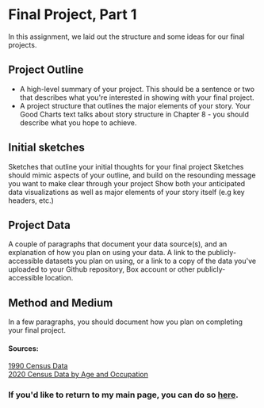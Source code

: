 # Final Project, Part 1
In this assignment, we laid out the structure and some ideas for our final projects.

## Project Outline
- A high-level summary of your project.  This should be a sentence or two that describes what you're interested in showing with your final project.
- A project structure that outlines the major elements of your story.  Your Good Charts text talks about story structure in Chapter 8 - you should describe what you hope to achieve.  

## Initial sketches
Sketches that outline your initial thoughts for your final project
Sketches should mimic aspects of your outline, and build on the resounding message you want to make clear through your project
Show both your anticipated data visualizations as well as major elements of your story itself (e.g key headers, etc.)

## Project Data
A couple of paragraphs that document your data source(s), and an explanation of how you plan on using your data. 
A link to the publicly-accessible datasets you plan on using, or a link to a copy of the data you've uploaded to your Github repository, Box account or other publicly-accessible location.

## Method and Medium
In a few paragraphs, you should document how you plan on completing your final project. 





#### Sources:
[1990 Census Data](https://www2.census.gov/library/publications/decennial/1990/cp-1/cp-1-1.pdf)
<br>
[2020 Census Data by Age and Occupation](https://www.bls.gov/cps/cpsaat09.htm)


### If you'd like to return to my main page, you can do so [here](/README.md).
